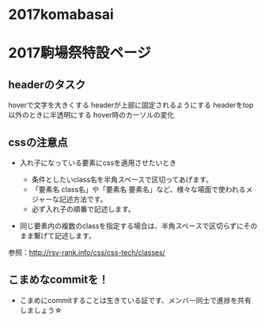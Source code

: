 # 2017komabasai
# 2017駒場祭特設ページ

## headerのタスク

 hoverで文字を大きくする
 headerが上部に固定されるようにする
 headerをtop以外のときに半透明にする
 hover時のカーソルの変化

## cssの注意点
- 入れ子になっている要素にcssを適用させたいとき
    - 条件としたいclass名を半角スペースで区切ってあげます。
    - 「要素名 class名」や「要素名 要素名」など、様々な場面で使われるメジャーな記述方法です。
    - 必ず入れ子の順番で記述します。

- 同じ要素内の複数のclassを指定する場合は、半角スペースで区切らずにそのまま繋げて記述します。

参照：http://rsv-rank.info/css/css-tech/classes/

## こまめなcommitを！
- こまめにcommitすることは生きている証です、メンバー同士で進捗を共有しましょう☆

